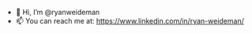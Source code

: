 - 👋 Hi, I’m @ryanweideman
- 📫 You can reach me at: https://www.linkedin.com/in/ryan-weideman/

<!---
ryanweideman/ryanweideman is a ✨ special ✨ repository because its `README.md` (this file) appears on your GitHub profile.
You can click the Preview link to take a look at your changes.
--->
